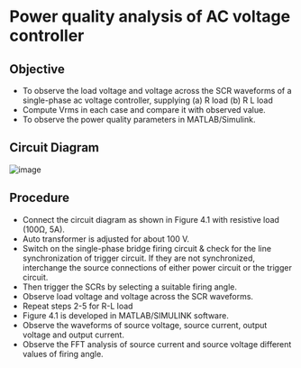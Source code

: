 # Power quality analysis of AC voltage controller
## Objective
- To observe the load voltage and voltage across the SCR waveforms of a single-phase ac voltage controller, supplying (a) R load (b) R L load
- Compute Vrms in each case and compare it with observed value.
- To observe the power quality parameters in MATLAB/Simulink.
## Circuit Diagram
![image](https://user-images.githubusercontent.com/86883449/226311106-b60a56fa-dc4b-4c28-a041-a72fad3c1b64.png)

## Procedure
- Connect the circuit diagram as shown in Figure 4.1 with resistive load (100Ω, 5A).
-  Auto transformer is adjusted for about 100 V.
-  Switch on the single-phase bridge firing circuit & check for the line synchronization of trigger circuit. If they are not synchronized, interchange the source connections of either power circuit or the trigger circuit.
-  Then trigger the SCRs by selecting a suitable firing angle.
-  Observe load voltage and voltage across the SCR waveforms.
-  Repeat steps 2-5 for R-L load
- Figure 4.1 is developed in MATLAB/SIMULINK software.
- Observe the waveforms of source voltage, source current, output voltage and output current.
- Observe the FFT analysis of source current and source voltage different values of firing angle.
